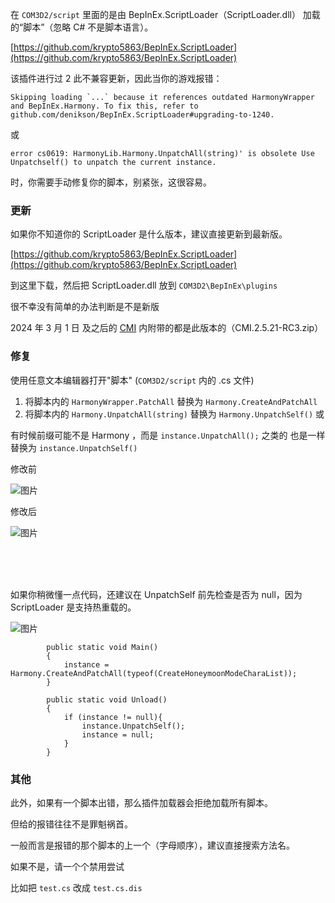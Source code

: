 在 `COM3D2/script` 里面的是由 BepInEx.ScriptLoader（ScriptLoader.dll） 加载的“脚本”（忽略 C# 不是脚本语言）。 

[https://github.com/krypto5863/BepInEx.ScriptLoader](https://github.com/krypto5863/BepInEx.ScriptLoader)

该插件进行过 2 此不兼容更新，因此当你的游戏报错：

```
Skipping loading `...` because it references outdated HarmonyWrapper and BepInEx.Harmony. To fix this, refer to github.com/denikson/BepInEx.ScriptLoader#upgrading-to-1240.
```

或

```
error cs0619: HarmonyLib.Harmony.UnpatchAll(string)' is obsolete Use Unpatchself() to unpatch the current instance.
```

时，你需要手动修复你的脚本，别紧张，这很容易。


### 更新

如果你不知道你的 ScriptLoader 是什么版本，建议直接更新到最新版。

[https://github.com/krypto5863/BepInEx.ScriptLoader](https://github.com/krypto5863/BepInEx.ScriptLoader)

到这里下载，然后把  ScriptLoader.dll  放到 `COM3D2\BepInEx\plugins`

很不幸没有简单的办法判断是不是新版

2024 年 3 月 1 日 及之后的 [CMI](https://github.com/krypto5863/COM-Modular-Installer) 内附带的都是此版本的（CMI.2.5.21-RC3.zip）

### 修复

使用任意文本编辑器打开"脚本" (`COM3D2/script` 内的 .cs 文件)


1. 将脚本内的 `HarmonyWrapper.PatchAll` 替换为 `Harmony.CreateAndPatchAll`
2. 将脚本内的 `Harmony.UnpatchAll(string)` 替换为 `Harmony.UnpatchSelf()` 或 

有时候前缀可能不是 Harmony ，而是  `instance.UnpatchAll();` 之类的 也是一样替换为 `instance.UnpatchSelf()`

修改前

![图片](https://github.com/user-attachments/assets/560c1850-5e8c-47b6-8de3-71e5f6e0792b)

修改后

![图片](https://github.com/user-attachments/assets/d4329331-ed57-4404-af07-1a0f0d8005c0)


<br>
<br>
<br>

如果你稍微懂一点代码，还建议在 UnpatchSelf 前先检查是否为 null，因为 ScriptLoader 是支持热重载的。

![图片](https://github.com/user-attachments/assets/c34bce73-8b16-4419-afd6-bded256a593f)

```
        public static void Main()
        {
            instance = Harmony.CreateAndPatchAll(typeof(CreateHoneymoonModeCharaList));
        }

        public static void Unload()
        {
            if (instance != null){
                instance.UnpatchSelf();
                instance = null;
            }
        }
```



### 其他

此外，如果有一个脚本出错，那么插件加载器会拒绝加载所有脚本。

但给的报错往往不是罪魁祸首。

一般而言是报错的那个脚本的上一个（字母顺序），建议直接搜索方法名。

如果不是，请一个个禁用尝试

比如把 `test.cs` 改成 `test.cs.dis`
